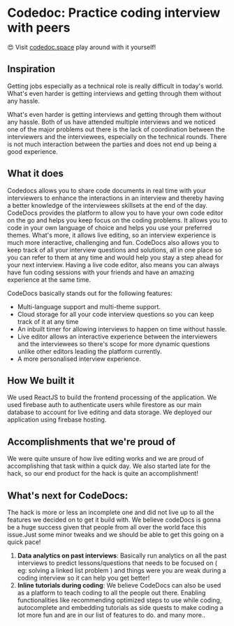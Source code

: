 # Codedoc: Practice coding interview with peers

😍 Visit [codedoc.space](https://www.notion.so/codedoc.space) play around with it yourself! 

## Inspiration

Getting jobs especially as a technical role is really difficult in today's world. What's even harder is getting interviews and getting through them without any hassle. 

What's even harder is getting interviews and getting through them without any hassle. Both of us have attended multiple interviews and we noticed one of the major problems out there is the lack of coordination between the interviewers and the interviewees, especially on the technical rounds. There is not much interaction between the parties and does not end up being a good experience.

## What it does

Codedocs allows you to share code documents in real time with your interviewers to enhance the interactions in an interview and thereby having a better knowledge of the interviewees skillsets at the end of the day. CodeDocs provides the platform to allow you to have your own code editor on the go and helps you keep focus on the coding problems. It allows you to code in your own language of choice and helps you use your preferred themes. What's more, it allows live editing, so an interview experience is much more interactive, challenging and fun. CodeDocs also allows you to keep track of all your interview questions and solutions, all in one place so you can refer to them at any time and would help you stay a step ahead for your next interview. Having a live code editor, also means you can always have fun coding sessions with your friends and have an amazing experience at the same time.

CodeDocs basically stands out for the following features:

- Multi-language support and multi-theme support.
- Cloud storage for all your code interview questions so you can keep track of it at any time
- An inbuilt timer for allowing interviews to happen on time without hassle.
- Live editor allows an interactive experience between the interviewers and the interviewees so there's scope for more dynamic questions unlike other editors leading the platform currently.
- A more personalised interview experience.

## How We built it

We used ReactJS to build the frontend processing of the application. We used firebase auth to authenticate users while firestore as our main database to account for live editing and data storage. We deployed our application using firebase hosting.

## Accomplishments that we're proud of

We were quite unsure of how live editing works and we are proud of accomplishing that task within a quick day. We also started late for the hack, so our end product for the hack is quite an accomplishment!

## What's next for CodeDocs:

The hack is more or less an incomplete one and did not live up to all the features we decided on to get it build with. We believe codeDocs is gonna be a huge success given that people from all over the world face this issue.Just some minor tweaks and we should be able to get this going on a quick pace!

1. **Data analytics on past interviews**: Basically run analytics on all the past interviews to predict lessons/questions that needs to be focused on ( eg: solving a linked list problem ) and things were you are weak during a coding interview so it can help you get better!
2. **Inline tutorials during coding**: We believe CodeDocs can also be used as a platform to teach coding to all the people out there. Enabling functionalities like recommending optimized steps to use while coding, autocomplete and embedding tutorials as side quests to make coding a lot more fun and are in our list of features to do.
and many more..
